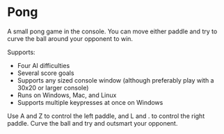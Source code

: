 # Pong
A small pong game in the console. You can move either paddle and try to curve the ball around your opponent to win.

Supports:

 - Four AI difficulties
 - Several score goals
 - Supports any sized console window (although preferably play with a 30x20 or larger console)
 - Runs on Windows, Mac, and Linux
 - Supports multiple keypresses at once on Windows

Use A and Z to control the left paddle, and L and . to control the right paddle. Curve the ball and try and outsmart your opponent.
